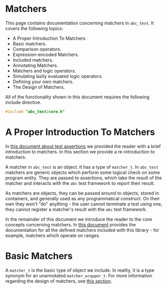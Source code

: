 # Matchers

This page contains documentation concerning matchers in `abc_test`. It covers the following topics:

- A Proper Introduction To Matchers
- Basic matchers.
- Comparison operators.
- Expression-encoded Matchers.
- Included matchers.
- Annotating Matchers.
- Matchers and logic operators.
- Simulating lazily evaluated logic operators.
- Defining your own matchers.
- The Design of Matchers.

All of the functionality shown in this document  requires the following include directive.

```cpp
#include "abc_test/core.h"
```

# A Proper Introduction To Matchers

In [this document about test assertions]() we provided the reader with a brief introduction to matchers. In this section we provide a re-introduction to matchers.

A matcher in `abc_test` is an object. It has a type of `matcher_t`. In `abc_test` matchers are generic objects which perform some logical check on some program entity. They are passed to assertions, which take the result of the matcher and interacts with the `abc` test framework to report their result.

As matchers are objects, they can be passed around to objects, stored in containers, and generally used as any programmatical construct. On their own they won't "do" anything - the user cannot terminate a test using one, they cannot register a matcher's result with the `abc` test framework.

In the remainder of this document we introduce the reader to the core concepts concerning matchers. In [this document]() provides the documentation for all the defined matchers included with this library - for example, matchers which operate on ranges.

# Basic Matchers

A `matcher_t` is the basic type of object we include. In reality, it is a type synonym for an unannotated `matcher_wrapper_t`. For more information regarding the design of matchers, see [this section]().


